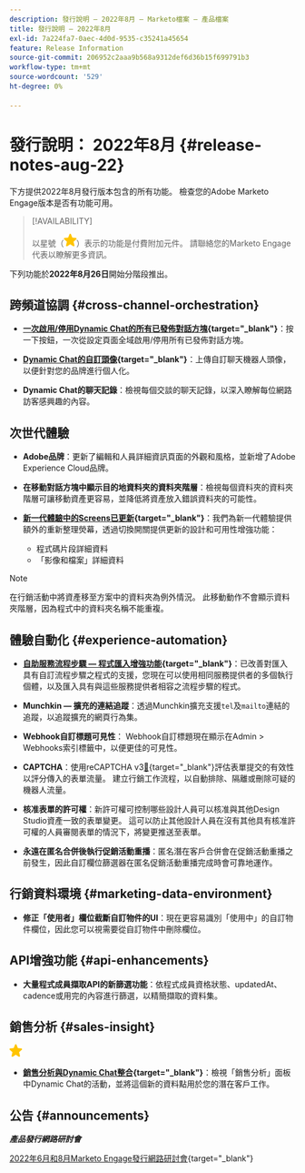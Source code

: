 ```yaml
---
description: 發行說明 — 2022年8月 — Marketo檔案 — 產品檔案
title: 發行說明 — 2022年8月
exl-id: 7a224fa7-0aec-4d0d-9535-c35241a45654
feature: Release Information
source-git-commit: 206952c2aaa9b568a9312def6d36b15f699791b3
workflow-type: tm+mt
source-wordcount: '529'
ht-degree: 0%

---
```


# 發行說明： 2022年8月 {#release-notes-aug-22}

下方提供2022年8月發行版本包含的所有功能。 檢查您的Adobe Marketo Engage版本是否有功能可用。

>[!AVAILABILITY]
>
>以星號（![星號](assets/yellow-star.png)）表示的功能是付費附加元件。 請聯絡您的Marketo Engage代表以瞭解更多資訊。

下列功能於&#x200B;**2022年8月26日**&#x200B;開始分階段推出。

## 跨頻道協調 {#cross-channel-orchestration}

* **[一次啟用/停用Dynamic Chat的所有已發佈對話方塊](/help/marketo/product-docs/demand-generation/dynamic-chat/automated-chat/dialogue-overview.md#disable-enable-all-dialogues){target="_blank"}**：按一下按鈕，一次從設定頁面全域啟用/停用所有已發佈對話方塊。

* **[Dynamic Chat的自訂頭像](/help/marketo/product-docs/demand-generation/dynamic-chat/setup-and-configuration/configuration.md#agent-settings){target="_blank"}**：上傳自訂聊天機器人頭像，以便針對您的品牌進行個人化。

* **Dynamic Chat的聊天記錄**：檢視每個交談的聊天記錄，以深入瞭解每位網路訪客感興趣的內容。

## 次世代體驗

* **Adobe品牌**：更新了編輯和人員詳細資訊頁面的外觀和風格，並新增了Adobe Experience Cloud品牌。

* **在移動對話方塊中顯示目的地資料夾的資料夾階層**：檢視每個資料夾的資料夾階層可讓移動資產更容易，並降低將資產放入錯誤資料夾的可能性。

* **[新一代體驗中的Screens已更新](/help/marketo/product-docs/marketo-engage-modern-ux/toggle-switch.md){target="_blank"}**：我們為新一代體驗提供額外的重新整理熒幕，透過切換開關提供更新的設計和可用性增強功能：

   * 程式碼片段詳細資料
   * 「影像和檔案」詳細資料

>[!NOTE]
>
>在行銷活動中將資產移至方案中的資料夾為例外情況。 此移動動作不會顯示資料夾階層，因為程式中的資料夾名稱不能重複。

## 體驗自動化 {#experience-automation}

* **[自助服務流程步驟 — 程式匯入增強功能](/help/marketo/product-docs/core-marketo-concepts/smart-campaigns/flow-actions/flow-step-service.md){target="_blank"}**：已改善對匯入具有自訂流程步驟之程式的支援，您現在可以使用相同服務提供者的多個執行個體，以及匯入具有與這些服務提供者相容之流程步驟的程式。

* **Munchkin — 擴充的連結追蹤**：透過Munchkin擴充支援`tel`及`mailto`連結的追蹤，以追蹤擴充的網頁行為集。

* **Webhook自訂標題可見性**： Webhook自訂標題現在顯示在Admin > Webhooks索引標籤中，以便更佳的可見性。

* **CAPTCHA**：使用reCAPTCHA v3[&#128279;](/help/marketo/product-docs/demand-generation/forms/using-captcha/enable-captcha-in-marketo-forms.md){target="_blank"}評估表單提交的有效性以評分傳入的表單流量。 建立行銷工作流程，以自動排除、隔離或刪除可疑的機器人流量。

* **核准表單的許可權**：新許可權可控制哪些設計人員可以核准與其他Design Studio資產一致的表單變更。 這可以防止其他設計人員在沒有其他具有核准許可權的人員審閱表單的情況下，將變更推送至表單。

* **永遠在匿名合併後執行促銷活動重播**：匿名潛在客戶合併會在促銷活動重播之前發生，因此自訂欄位篩選器在匿名促銷活動重播完成時會可靠地運作。

## 行銷資料環境 {#marketing-data-environment}

* **修正「使用者」欄位截斷自訂物件的UI**：現在更容易識別「使用中」的自訂物件欄位，因此您可以視需要從自訂物件中刪除欄位。

## API增強功能 {#api-enhancements}

* **大量程式成員擷取API的新篩選功能**：依程式成員資格狀態、updatedAt、cadence或用完的內容進行篩選，以精簡擷取的資料集。

## 銷售分析 {#sales-insight}

![（星形）](assets/yellow-star.png)

* **[銷售分析與Dynamic Chat整合](/help/marketo/product-docs/marketo-sales-insight/msi-for-salesforce/features/dynamic-chat-integration.md){target="_blank"}**：檢視「銷售分析」面板中Dynamic Chat的活動，並將這個新的資料點用於您的潛在客戶工作。

## 公告 {#announcements}

**_產品發行網路研討會_**

[2022年6月和8月Marketo Engage發行網路研討會](https://engage.marketo.com/2022_June_August_Release_Webinar_OnDemandPage.html){target="_blank"}
